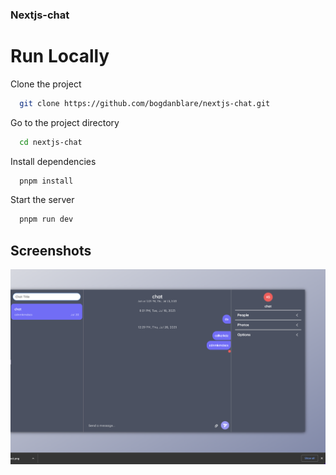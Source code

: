 ### Nextjs-chat
# Run Locally

Clone the project

```bash
  git clone https://github.com/bogdanblare/nextjs-chat.git
```

Go to the project directory

```bash
  cd nextjs-chat
```

Install dependencies

```bash
  pnpm install
```

Start the server

```bash
  pnpm run dev
```


## Screenshots

![App Screenshot](https://raw.githubusercontent.com/bogdanblare/nextjs-chat/main/Screenshot.png)
